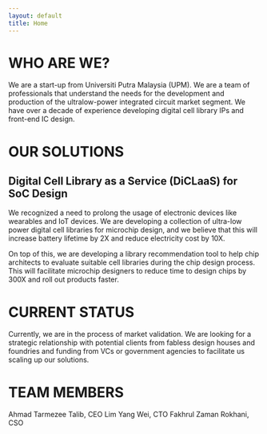 ```yaml
---
layout: default
title: Home
---
```


# WHO ARE WE?
We are a start-up from Universiti Putra Malaysia (UPM). 
We are a team of professionals that understand the needs for the development and production of the ultralow-power integrated circuit market segment. 
We have over a decade of experience developing digital cell library IPs and front-end IC design. 


# OUR SOLUTIONS

## Digital Cell Library as a Service (DiCLaaS) for SoC Design
We recognized a need to prolong the usage of electronic devices like wearables and IoT devices. 
We are developing a collection of ultra-low power digital cell libraries for microchip design, and we believe that this will increase battery lifetime by 2X and reduce electricity cost by 10X.

On top of this, we are developing a library recommendation tool to help chip architects to evaluate suitable cell libraries during the chip design process. 
This will facilitate microchip designers to reduce time to design chips by 300X and roll out products faster.

# CURRENT STATUS
Currently, we are in the process of market validation.
We are looking for a strategic relationship with potential clients from fabless design houses and foundries and funding from VCs or government agencies to facilitate us scaling up our solutions.

# TEAM MEMBERS
Ahmad Tarmezee Talib, CEO
Lim Yang Wei, CTO
Fakhrul Zaman Rokhani, CSO

